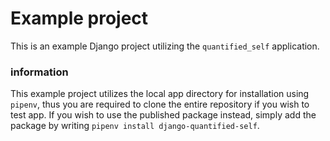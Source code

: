 # Example project

This is an example Django project utilizing the `quantified_self` application.

### information
This example project utilizes the local app directory for installation using `pipenv`, thus you are required to clone the entire repository if you wish to test app. If you wish to use the published package instead, simply add the package by writing `pipenv install django-quantified-self`.
